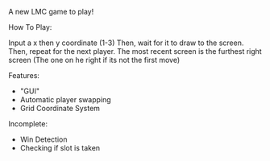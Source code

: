 A new LMC game to play!

How To Play:

Input a x then y coordinate (1-3)
Then, wait for it to draw to the screen.
Then, repeat for the next player.
The most recent screen is the furthest right screen
(The one on he right if its not the first move)


Features:
- "GUI"
- Automatic player swapping
- Grid Coordinate System

Incomplete:
- Win Detection
- Checking if slot is taken
